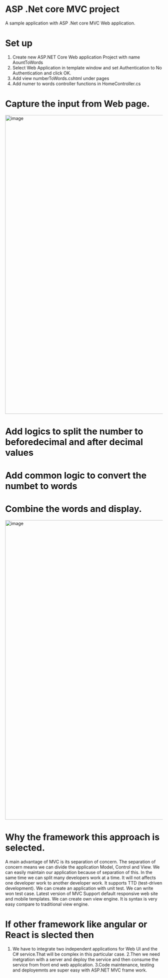 # ASP .Net core MVC project

A sample application with ASP .Net core MVC Web application.

# Set up
1. Create new ASP.NET Core Web application Project with name AountToWords
2. Select Web Application in template window and set Authentication to No Authentication and click OK.
3. Add view numberToWords.cshtml under pages
4. Add numer to words controller functions in HomeController.cs

# Capture the input from Web page.

<img width="957" alt="image" src="https://github.com/user-attachments/assets/d00f1ca1-9c1e-45e4-a25e-5e0eb06a1465">

# Add logics to split the number to beforedecimal and after decimal values
# Add common logic to convert the numbet to words
# Combine the words and display.

<img width="959" alt="image" src="https://github.com/user-attachments/assets/84b93723-743f-47f1-9f79-8dc3c4976eab">

# Why the framework this approach is selected.
A main advantage of MVC is its separation of concern. The separation of concern means we can divide the application Model, Control and View.
We can easily maintain our application because of separation of this.
In the same time we can split many developers work at a time. It  will not affects  one developer work to another developer work. 
It supports TTD (test-driven development). We can create an application with unit test. We can write won test case.
Latest version of MVC Support default responsive web site and mobile templates.
We can create own view engine. It is syntax is very easy compare to traditional view engine.

# If other framework like angular or React is slected then 
1. We have to integrate two independent applications for Web UI and the C# service.That will be complex in this particular case.
2.Then we need inetgration with a server and deploy the service and then consume the service from front end web application.
3.Code maintenance, testing and deployemnts are super easy with ASP.NET MVC frame work.
 
